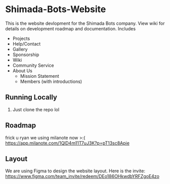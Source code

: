 # Shimada-Bots-Website

This is the website devlopment for the Shimada Bots company.
View wiki for details on development roadmap and documentation.
Includes
- Projects
- Help/Contact
- Gallery
- Sponsorship
- Wiki
- Community Service
- About Us
    - Mission Statement
    - Members (with introductions)

## Running Locally

1. Just clone the repo lol

   
## Roadmap

frick u ryan we using milanote now >:( \
https://app.milanote.com/1QlD4m11T7uJ3K?p=pT13sc8Apie

## Layout
We are using Figma to design the website layout. Here is the invite: \
https://www.figma.com/team_invite/redeem/DEo186OHkwdbYRFZgoE4zo
